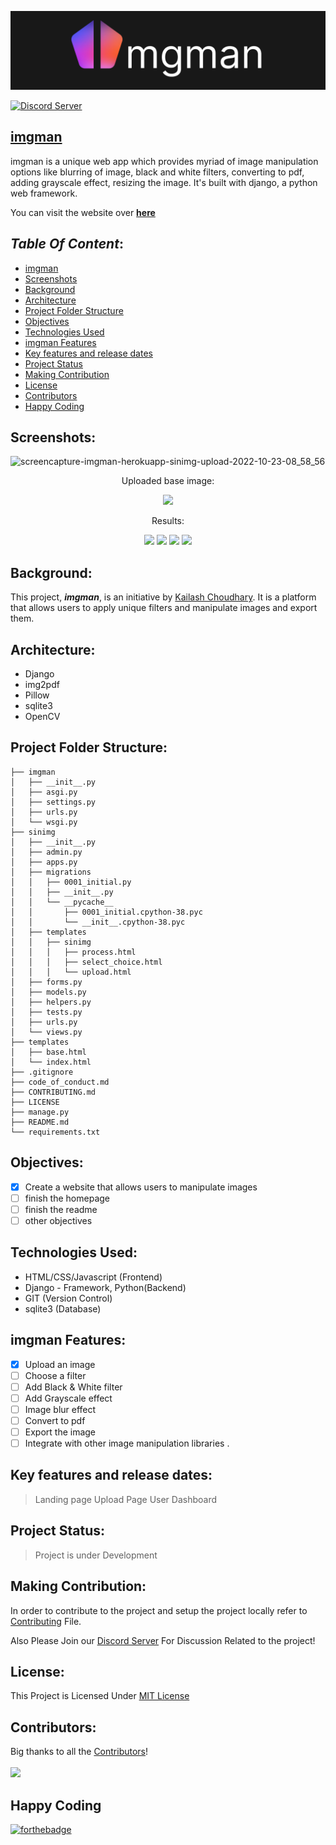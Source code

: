 ![Logo](static/images/logo.png)

[![Discord Server](https://discordapp.com/api/guilds/1033034001260236910/widget.png?style=banner3)](https://discord.gg/GWvNKAKkJS)

## [**imgman**](https://imgman.herokuapp.com/)

imgman is a unique web app which provides myriad of image manipulation options like blurring of image, black and white filters, converting to pdf, adding grayscale effect, resizing the image. It's built with django, a python web framework.

You can visit the website over [**here**](https://imgman.herokuapp.com/)

## ***Table Of Content***:

  - [imgman](#imgman)
  - [Screenshots](#screenshots)
  - [Background](#background)
  - [Architecture](#architecture)
  - [Project Folder Structure](#project-folder-structure)
  - [Objectives](#objectives)
  - [Technologies Used](#technologies-used)
  - [imgman Features](#imgman-features)
  - [Key features and release dates](#key-features-and-release-dates)
  - [Project Status](#project-status)
  - [Making Contribution](#making-contribution)
  - [License](#license)
  - [Contributors](#contributors)
  - [Happy Coding](#happy-coding)

## Screenshots:

![screencapture-imgman-herokuapp-sinimg-upload-2022-10-23-08_58_56](https://user-images.githubusercontent.com/49649259/197379292-8698a66b-8fa1-496f-96a8-8e25bae50011.png)


<div align="center">
 <p> Uploaded base image: </p>
<img src="https://user-images.githubusercontent.com/49649259/197379319-9bc54f61-138c-4653-8b32-21e7dbfa216c.jpg" />
    
 <p> Results: </p>
    <img width="220" src="https://user-images.githubusercontent.com/49649259/197379351-c27e3266-163d-4270-bd8e-f8343d292a9f.png" />
    <img width="220" src="https://user-images.githubusercontent.com/49649259/197379420-e486bf9d-e6d7-41fa-b74e-d9234f4b268d.png" />
    <img width="220" src="https://user-images.githubusercontent.com/49649259/197379415-7f598819-cc75-4dd7-876e-affaa937ec7f.png" />
    <img width="220" src="https://user-images.githubusercontent.com/49649259/197379417-4cdb11cf-ab26-4a67-9e04-e2a829d9f1d9.png" />
  </div>
</div>

## Background:

This project, ***imgman***, is an initiative by [Kailash Choudhary](https://github.com/kailashchoudhary11). It is a platform that allows users to apply unique filters and manipulate images and export them.

## Architecture:

- Django
- img2pdf
- Pillow
- sqlite3
- OpenCV

## Project Folder Structure:

```imgman
├── imgman
│   ├── __init__.py
│   ├── asgi.py
│   ├── settings.py
│   ├── urls.py
│   └── wsgi.py
├── sinimg
│   ├── __init__.py
│   ├── admin.py
│   ├── apps.py
│   ├── migrations
│   │   ├── 0001_initial.py
│   │   ├── __init__.py
│   │   └── __pycache__
│   │       ├── 0001_initial.cpython-38.pyc
│   │       └── __init__.cpython-38.pyc
│   ├── templates
│   │   ├── sinimg
│   │   │   ├── process.html
│   │   │   ├── select_choice.html
│   │   │   └── upload.html
│   ├── forms.py
│   ├── models.py
│   ├── helpers.py
│   ├── tests.py
│   ├── urls.py
│   └── views.py
├── templates
│   ├── base.html
│   └── index.html
├── .gitignore
├── code_of_conduct.md
├── CONTRIBUTING.md
├── LICENSE
├── manage.py
├── README.md
└── requirements.txt
```

## Objectives:

- [x] Create a website that allows users to manipulate images
- [ ] finish the homepage
- [ ] finish the readme
- [ ] other objectives

## Technologies Used:

- HTML/CSS/Javascript (Frontend)
- Django - Framework, Python(Backend)
- GIT (Version Control)
- sqlite3 (Database)

## imgman Features:

- [x] Upload an image
- [ ] Choose a filter
- [ ] Add Black & White filter
- [ ] Add Grayscale effect
- [ ] Image blur effect
- [ ] Convert to pdf
- [ ] Export the image
- [ ] Integrate with other image manipulation libraries .

## Key features and release dates:

> Landing page
> Upload Page
> User Dashboard

## Project Status:

> Project is under Development

## Making Contribution:

In order to contribute to the project and setup the project locally refer to [Contributing](CONTRIBUTING.md) File.

Also Please Join our [Discord Server](https://discord.gg/GWvNKAKkJS) For Discussion Related to the project!

## License:

This Project is Licensed Under [MIT License](LICENSE.md)

## Contributors:

Big thanks to all the [Contributors](https://github.com/kailashchoudhary11/imgman/graphs/contributors)!
<br>
<br>
<a href="https://github.com/kailashchoudhary11/imgman/graphs/contributors">
  <img src="https://contrib.rocks/image?repo=kailashchoudhary11/imgman" />
</a>


## Happy Coding
[![forthebadge](https://forthebadge.com/images/badges/built-with-love.svg)](https://forthebadge.com)
